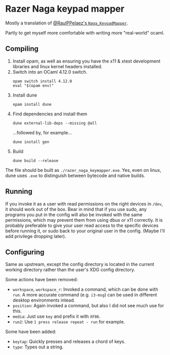 Razer Naga keypad mapper
========================

Mostly a translation of [@RaulPPelaez's `Naga_KeypadMapper`][orig].

Partly to get myself more comfortable with writing more "real-world" ocaml.

Compiling
---------

1. Install opam, as well as ensuring you have the x11 & xtest development
   libraries and linux kernel headers installed.
2. Switch into an OCaml 4.12.0 switch.
   ```
   opam switch install 4.12.0
   eval "$(opam env)"
   ```
3. Install dune
   ```
   opam install dune
   ```
4. Find dependencies and install them
   ```
   dune external-lib-deps --missing @all
   ```
   ...followed by, for example...
   ```
   dune install gen
   ```
5. Build
   ```
   dune build --release
   ```

The file should be built as `./razer_naga_keymapper.exe`. Yes, even on linux,
dune uses `.exe` to distinguish between bytecode and native builds.

Running
-------

If you invoke it as a user with read permissions on the right devices in
`/dev`, it should work out of the box. Bear in mind that if you use sudo, any
programs you put in the config will also be invoked with the same permissions,
which may prevent them from using dbus or x11 correctly. It is probably
preferable to give your user read access to the specific devices before running
it, or sudo back to your original user in the config. (Maybe I'll add privilege
dropping later).

Configuring
-----------

Same as upstream, except the config directory is located in the current working
directory rather than the user's XDG config directory.

Some actions have been removed:

* `workspace`, `workspace_r`: Invoked a command, which can be done with `run`. A more accurate command (e.g. `i3-msg`) can be used in different desktop environments intead.
* `position`: Again invoked a command, but also I did not see much use for this.
* `media`: Just use `key` and prefix it with `XF86`.
* `run2`: Use `1 press release repeat - run` for example.

Some have been added:

* `keytap`: Quickly presses and releases a chord of keys.
* `type`: Types out a string.

[orig]: https://github.com/RaulPPelaez/Naga_KeypadMapper
